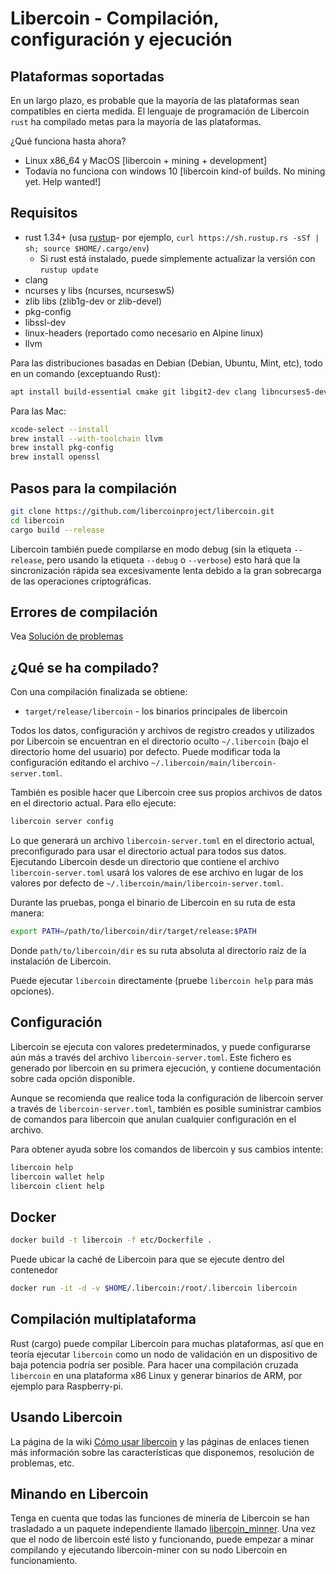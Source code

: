# Libercoin - Compilación, configuración y ejecución

## Plataformas soportadas

En un largo plazo, es probable que la mayoría de las plataformas sean compatibles en cierta medida.
El lenguaje de programación de Libercoin `rust` ha compilado metas para la mayoría de las plataformas.

¿Qué funciona hasta ahora?

* Linux x86\_64 y MacOS [libercoin + mining + development]
* Todavía no funciona con windows 10 [libercoin kind-of builds. No mining yet. Help wanted!]

## Requisitos

* rust 1.34+ (usa [rustup]((https://www.rustup.rs/))- por ejemplo, `curl https://sh.rustup.rs -sSf | sh; source $HOME/.cargo/env`)
  * Si rust está instalado, puede simplemente actualizar la versión con  `rustup update`
* clang
* ncurses y libs (ncurses, ncursesw5)
* zlib libs (zlib1g-dev or zlib-devel)
* pkg-config
* libssl-dev
* linux-headers (reportado como necesario en Alpine linux)
* llvm

Para las distribuciones basadas en Debian (Debian, Ubuntu, Mint, etc), todo en un comando (exceptuando Rust):

```sh
apt install build-essential cmake git libgit2-dev clang libncurses5-dev libncursesw5-dev zlib1g-dev pkg-config libssl-dev llvm
```

Para las Mac:

```sh
xcode-select --install
brew install --with-toolchain llvm
brew install pkg-config
brew install openssl
```

## Pasos para la compilación

```sh
git clone https://github.com/libercoinproject/libercoin.git
cd libercoin
cargo build --release
```

Libercoin también puede compilarse en modo debug (sin la etiqueta `--release`, pero usando la etiqueta `--debug` o `--verbose`) esto hará que la sincronización rápida sea excesivamente lenta debido a la gran sobrecarga de las operaciones criptográficas.

## Errores de compilación

Vea [Solución de problemas](https://github.com/mimblewimble/docs/wiki/Troubleshooting)

## ¿Qué se ha compilado?

Con una compilación finalizada se obtiene:

* `target/release/libercoin` - los binarios principales de libercoin

Todos los datos, configuración y archivos de registro creados y utilizados por Libercoin se encuentran en el directorio oculto `~/.libercoin` (bajo el directorio home del usuario) por defecto. Puede modificar toda la configuración editando el archivo `~/.libercoin/main/libercoin-server.toml`.

También es posible hacer que Libercoin cree sus propios archivos de datos en el directorio actual. Para ello ejecute:

```sh
libercoin server config
```

Lo que generará un archivo `libercoin-server.toml` en el directorio actual, preconfigurado para usar el directorio actual para todos sus datos. Ejecutando Libercoin desde un directorio que contiene el archivo `libercoin-server.toml` usará los valores de ese archivo en lugar de los valores por defecto de `~/.libercoin/main/libercoin-server.toml`.

Durante las pruebas, ponga el binario de Libercoin en su ruta de esta manera:

```sh
export PATH=/path/to/libercoin/dir/target/release:$PATH
```

Donde `path/to/libercoin/dir` es su ruta absoluta al directorio raíz de la instalación de Libercoin.

Puede ejecutar `libercoin` directamente (pruebe `libercoin help` para más opciones).

## Configuración

Libercoin se ejecuta con valores predeterminados, y puede configurarse aún más a través del archivo `libercoin-server.toml`. Este fichero es generado por libercoin en su primera ejecución, y contiene documentación sobre cada opción disponible.

Aunque se recomienda que realice toda la configuración de libercoin server a través de `libercoin-server.toml`, también es posible suministrar cambios de comandos para libercoin que anulan cualquier configuración en el archivo.

Para obtener ayuda sobre los comandos de libercoin y sus cambios intente:

```sh
libercoin help
libercoin wallet help
libercoin client help
```

## Docker

```sh
docker build -t libercoin -f etc/Dockerfile .
```

Puede ubicar la caché de Libercoin para que se ejecute dentro del contenedor

```sh
docker run -it -d -v $HOME/.libercoin:/root/.libercoin libercoin
```
## Compilación multiplataforma

Rust (cargo) puede compilar Libercoin para muchas plataformas, así que en teoría ejecutar `libercoin` como un nodo de validación en un dispositivo de baja potencia podría ser posible. Para hacer una compilación cruzada `libercoin` en una plataforma x86 Linux y generar binarios de ARM, por ejemplo para Raspberry-pi.

## Usando Libercoin

La página de la wiki [Cómo usar libercoin](https://github.com/mimblewimble/docs/wiki/How-to-use-libercoin) y las páginas de enlaces tienen más información sobre las características que disponemos, resolución de problemas, etc.

## Minando en Libercoin

Tenga en cuenta que todas las funciones de minería de Libercoin se han trasladado a un paquete independiente llamado [libercoin_minner](https://github.com/libercoinproject/libercoin-miner). Una vez que el nodo de libercoin esté listo y funcionando, puede empezar a minar compilando y ejecutando libercoin-miner con su nodo Libercoin en funcionamiento.

